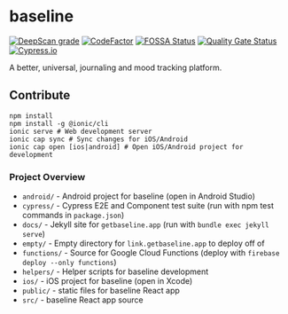 # baseline
[![DeepScan grade](https://deepscan.io/api/teams/15815/projects/20905/branches/583898/badge/grade.svg)](https://deepscan.io/dashboard#view=project&tid=15815&pid=20905&bid=583898)
[![CodeFactor](https://www.codefactor.io/repository/github/nkalupahana/baseline/badge)](https://www.codefactor.io/repository/github/nkalupahana/baseline)
[![FOSSA Status](https://app.fossa.com/api/projects/git%2Bgithub.com%2Fnkalupahana%2Fmoody.svg?type=small)](https://app.fossa.com/projects/git%2Bgithub.com%2Fnkalupahana%2Fmoody?ref=badge_small)
[![Quality Gate Status](https://sonarcloud.io/api/project_badges/measure?project=baseline&metric=alert_status)](https://sonarcloud.io/summary/new_code?id=baseline)
[![Cypress.io](https://img.shields.io/badge/tested%20with-Cypress-04C38E.svg)](https://www.cypress.io/)

A better, universal, journaling and mood tracking platform.

## Contribute

```
npm install
npm install -g @ionic/cli
ionic serve # Web development server
ionic cap sync # Sync changes for iOS/Android
ionic cap open [ios|android] # Open iOS/Android project for development
```

### Project Overview
- `android/` - Android project for baseline (open in Android Studio)
- `cypress/` - Cypress E2E and Component test suite (run with npm test commands in `package.json`)
- `docs/` - Jekyll site for `getbaseline.app` (run with `bundle exec jekyll serve`)
- `empty/` - Empty directory for `link.getbaseline.app` to deploy off of
- `functions/` - Source for Google Cloud Functions (deploy with `firebase deploy --only functions`)
- `helpers/` - Helper scripts for baseline development
- `ios/` - iOS project for baseline (open in Xcode)
- `public/` - static files for baseline React app
- `src/` - baseline React app source 
